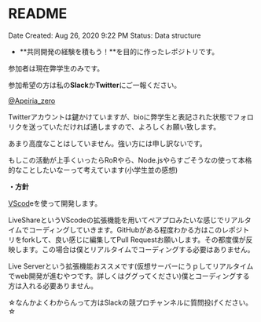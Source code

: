 # README

Date Created: Aug 26, 2020 9:22 PM
Status: Data structure

- **共同開発の経験を積もう！**を目的に作ったレポジトリです。

参加者は現在弊学生のみです。

参加希望の方は私の**Slack**か**Twitter**にご一報ください。

[@Apeiria_zero](https://twitter.com/Apeiria_zero)

Twitterアカウントは鍵かけていますが、bioに弊学生と表記された状態でフォロリクを送っていただければ通しますので、よろしくお願い致します。

あまり高度なことはしていません。強い方には申し訳ないです。

もしこの活動が上手くいったらRoRやら、Node.jsやらすごそうなの使って本格的なことしたいなーって考えています(小学生並の感想)

**・方針**

[VScod](https://azure.microsoft.com/ja-jp/products/visual-studio-code/)eを使って開発します。

LiveShareというVScodeの拡張機能を用いてペアプロみたいな感じでリアルタイムでコーディングしていきます。GitHubがある程度わかる方はこのレポジトリをforkして、良い感じに編集してPull Requestお願いします。その都度僕が反映します。この場合は僕とリアルタイムでコーディングする必要はありません。

Live Serverという拡張機能おススメです(仮想サーバーにうｐしてリアルタイムでweb開発が進むやつです。詳しくはググってください)僕とコーディングする方は入れる必要ありません。

☆なんかよくわからんって方はSlackの競プロチャンネルに質問投げください。☆